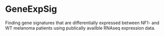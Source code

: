 # GeneExpSig

Finding gene signatures that are differentially expressed between NF1- and WT melanoma patients using publically availble RNAseq expression data. 
